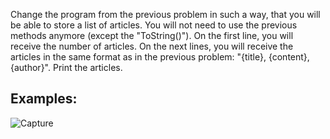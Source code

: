 Change the program from the previous problem in such a way, that you will be able to store a list of articles. You will not need to use the previous methods anymore (except the "ToString()"). On the first line, you will receive the number of articles. On the next lines, you will receive the articles in the same format as in the previous problem: "{title}, {content}, {author}". Print the articles. 

## Examples: 

![Capture](https://user-images.githubusercontent.com/45227327/201530103-6d4b2dd6-7a85-4713-b727-d092065a9589.PNG)

